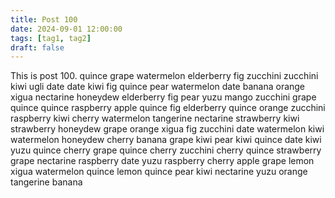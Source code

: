 ```yaml
---
title: Post 100
date: 2024-09-01 12:00:00
tags: [tag1, tag2]
draft: false
---
```

This is post 100.
quince
grape
watermelon
elderberry
fig
zucchini
zucchini
kiwi
ugli
date
date
kiwi
fig
quince
pear
watermelon
date
banana
orange
xigua
nectarine
honeydew
elderberry
fig
pear
yuzu
mango
zucchini
grape
quince
quince
raspberry
apple
quince
fig
elderberry
quince
orange
zucchini
raspberry
kiwi
cherry
watermelon
tangerine
nectarine
strawberry
kiwi
strawberry
honeydew
grape
orange
xigua
fig
zucchini
date
watermelon
kiwi
watermelon
honeydew
cherry
banana
grape
kiwi
pear
kiwi
quince
date
kiwi
yuzu
quince
cherry
grape
quince
cherry
zucchini
cherry
quince
strawberry
grape
nectarine
raspberry
date
yuzu
raspberry
cherry
apple
grape
lemon
xigua
watermelon
quince
lemon
quince
pear
kiwi
nectarine
yuzu
orange
tangerine
banana
